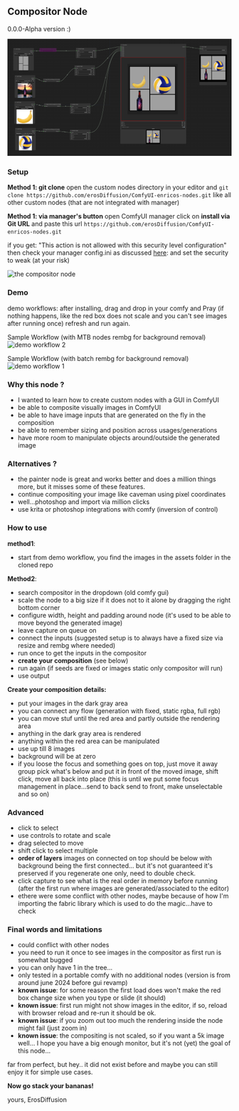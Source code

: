 ## Compositor Node

0.0.0-Alpha version :)

![the compositor node](/assets/sample.png)

### Setup
**Method 1: git clone**
open the custom nodes directory in your editor and
```git clone https://github.com/erosDiffusion/ComfyUI-enricos-nodes.git```
like all other custom nodes (that are not integrated with manager)

**Method 1: via manager's button**
open ComfyUI manager click on **install via Git URL** and paste this url
```https://github.com/erosDiffusion/ComfyUI-enricos-nodes.git```


if you get: "This action is not allowed with this security level configuration" then check your manager config.ini
as discussed [here](https://github.com/ltdrdata/ComfyUI-Manager?tab=readme-ov-file#security-policy):
and set the security to weak (at your risk)

![the compositor node](/assets/weak.png)


### Demo
demo workflows: after installing, drag and drop in your comfy and Pray (if nothing happens, like the red box does not scale and you can't see images after running once) refresh and run again.

Sample Workflow (with MTB nodes rembg for background removal)
![demo workflow 2](/assets/demo2.png)

Sample Workflow (with batch rembg for background removal)
![demo workflow 1](/assets/demo.png)



### Why this node ?
- I wanted to learn how to create custom nodes with a GUI in ComfyUI
- be able to composite visually images in ComfyUI
- be able to have image inputs that are generated on the fly in the composition
- be able to remember sizing and position across usages/generations
- have more room to manipulate objects around/outside the generated image

### Alternatives ?
- the painter node is great and works better and does a million things more, but it misses some of these features.
- continue compositing your image like caveman using pixel coordinates
- well...photoshop and import via million clicks
- use krita or photoshop integrations with comfy (inversion of control)

### How to use
**method1**:
- start from demo workflow, you find the images in the assets folder in the cloned repo

**Method2**:
- search compositor in the dropdown (old comfy gui)
- scale the node to a big size if it does not to it alone by dragging the right bottom corner
- configure width, height and padding around node (it's used to be able to move beyond the generated image)
- leave capture on queue on
- connect the inputs (suggested setup is to always have a fixed size via resize and rembg where needed)
- run once to get the inputs in the compositor
- __create your composition__ (see below)
- run again (if seeds are fixed or images static only compositor will run)
- use output
 
**Create your composition details:**
  
- put your images in the dark gray area
- you can connect any flow (generation with fixed, static rgba, full rgb)
- you can move stuf until the red area and partly outside the rendering area
- anything in the dark gray area is rendered
- anything within the red area can be manipulated
- use up till 8 images
- background will be at zero
- if you loose the focus and something goes on top, just move it away group pick what's below and put it in front of the moved image, shift click, move all back into place (this is until we put some focus management in place...send to back send to front, make unselectable and so on)

### Advanced
- click to select
- use controls to rotate and scale
- drag selected to move
- shift click to select multiple
- **order of layers** images on connected on top should be below with background being the first connected... but it's not guaranteed it's preserved if you regenerate one only, need to double check.
- click capture to see what is the real order in memory before running (after the first run where images are generated/associated to the editor)  
- ethere were some conflict with other nodes, maybe because of how I'm importing the fabric library which is used to do the magic...have to check

### Final words and limitations

- could conflict with other nodes
- you need to run it once to see images in the compositor as first run is somewhat bugged
- you can only have 1 in the tree...
- only tested in a portable comfy with no additional nodes (version is from around june 2024 before gui revamp)
- **known issue**: for some reason the first load does won't make the red box change size when you type or slide (it should)
- **known issue**: first run might not show images in the editor, if so, reload with browser reload and re-run it should be ok.
- **known issue**: if you zoom out too much the rendering inside the node might fail (just zoom in)
- **known issue**: the compositing is not scaled, so if you want a 5k image well... I hope you have a big enough monitor, but it's not (yet) the goal of this node...

far from perfect, but hey.. it did not exist before and maybe you can still enjoy it for simple use cases.

**Now go stack your bananas!**

yours, ErosDiffusion
